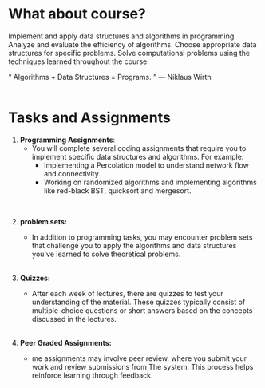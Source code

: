 # What about course?
Implement and apply data structures and algorithms in programming.
Analyze and evaluate the efficiency of algorithms.
Choose appropriate data structures for specific problems.
Solve computational problems using the techniques learned throughout the course.

“ Algorithms + Data Structures = Programs. ” — Niklaus Wirth
<br/><br/>

# Tasks and Assignments
1. **Programming Assignments**:
    * You will complete several coding assignments that require you to implement specific data structures and  algorithms. For example:
        * Implementing a Percolation model to understand network flow and connectivity.
        * Working on randomized algorithms and implementing algorithms like red-black BST, quicksort and mergesort.
<br/>

2. **problem sets:**
    * In addition to programming tasks, you may encounter problem sets that challenge you to apply the algorithms and data structures you've learned to solve theoretical problems.
<br/><br/>

3. **Quizzes:**
    * After each week of lectures, there are quizzes to test your understanding of the material. These quizzes typically consist of multiple-choice questions or short answers based on the concepts discussed in the lectures.
 <br/><br/> 

 4. **Peer Graded Assignments:**
     * me assignments may involve peer review, where you submit your work and review submissions from The system. This process helps reinforce learning through feedback.          
    


        
    

